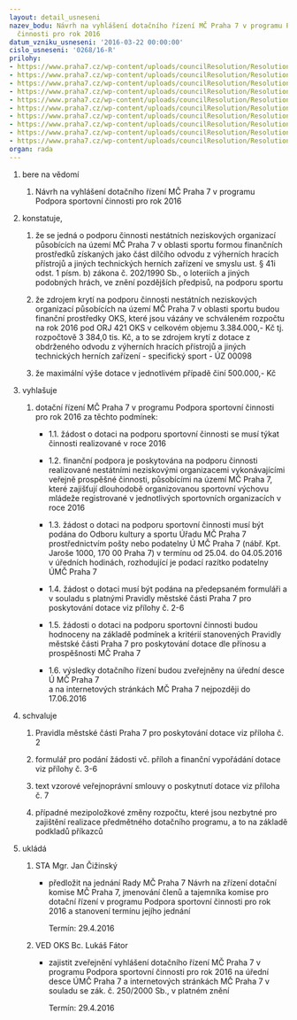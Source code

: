 ```yaml
---
layout: detail_usneseni
nazev_bodu: Návrh na vyhlášení dotačního řízení MČ Praha 7 v programu Podpora sportovní
  činnosti pro rok 2016
datum_vzniku_usneseni: '2016-03-22 00:00:00'
cislo_usneseni: '0268/16-R'
prilohy:
- https://www.praha7.cz/wp-content/uploads/councilResolution/Resolutions/28504/export/MD_Dotace_na_podporu_sportovni_cinnosti_2016_V~35486.doc
- https://www.praha7.cz/wp-content/uploads/councilResolution/Resolutions/28504/export/Pravidlaproposkytovanidotace_NNO_sport_2016~35485.doc
- https://www.praha7.cz/wp-content/uploads/councilResolution/Resolutions/28504/export/Zadostoposkytnutidotace_NNO_sport_2016~35484.doc
- https://www.praha7.cz/wp-content/uploads/councilResolution/Resolutions/28504/export/Prilohac2_Polozkovyrozpocet_NNO~35483.xls
- https://www.praha7.cz/wp-content/uploads/councilResolution/Resolutions/28504/export/Financnivyporadanidotace~35482.xls
- https://www.praha7.cz/wp-content/uploads/councilResolution/Resolutions/28504/export/Evidenceclenskezakladny_R~35481.xls
- https://www.praha7.cz/wp-content/uploads/councilResolution/Resolutions/28504/export/Smlouvaoposkytnutidotace_NNO_sport_2016~35480.doc
- https://www.praha7.cz/wp-content/uploads/councilResolution/Resolutions/28504/export/ZHMP_Dotace_loterie_2015_01_09~35479.pdf
- https://www.praha7.cz/wp-content/uploads/councilResolution/Resolutions/28504/export/Zapis_3_jednani_SK_14_03_2016~35478.pdf
- https://www.praha7.cz/wp-content/uploads/councilResolution/Resolutions/28504/export/export~299822.pdf
organ: rada
---
```

<ol class="urzList_view" id="urzList">
<li class="urzClass1" id=""><span name="1">bere na vědomí</span> 
<ol class="urzOlClass">
<li class="urzClass2" style="TEXT-ALIGN: left" id=""><span><p>Návrh na vyhlášení dotačního řízení MČ Praha 7 v programu Podpora sportovní činnosti pro rok 2016</p></span></li></ol></li>
<li class="urzClass1" id=""><span name="50">konstatuje,</span> 
<ol class="urzOlClass">
<li class="urzClass2" style="TEXT-ALIGN: left" id=""><span><p>že se jedná o podporu činnosti nestátních neziskových organizací působících na území MČ Praha 7 v oblasti sportu formou finančních prostředků získaných jako část dílčího odvodu z výherních hracích přístrojů a jiných technických herních zařízení ve smyslu ust. § 41i odst. 1 písm. b) zákona č. 202/1990 Sb., o loteriích a jiných podobných hrách, ve znění pozdějších předpisů, na podporu sportu</p></span></li>
<li class="urzClass2" style="TEXT-ALIGN: left" id=""><span><p>že zdrojem krytí na podporu činnosti nestátních neziskových organizací působících na území MČ Praha 7 v oblasti sportu budou finanční prostředky OKS, které jsou vázány ve schváleném rozpočtu na rok 2016 pod ORJ 421 OKS v celkovém objemu 3.384.000,- Kč tj. rozpočtově&nbsp;3 384,0 tis. Kč, a to se zdrojem krytí z dotace z obdrženého odvodu z výherních hracích přístrojů a jiných technických herních zařízení - specifický sport - ÚZ 00098</p></span></li>
<li class="urzClass2" style="TEXT-ALIGN: left" id=""><span><p>že maximální výše dotace v jednotlivém případě činí 500.000,- Kč</p></span></li></ol></li>
<li class="urzClass1" id=""><span name="36">vyhlašuje</span> 
<ol class="urzOlClass">
<li class="urzClass2" style="TEXT-ALIGN: left" id=""><span><p>dotační řízení MČ Praha 7 v programu&nbsp;Podpora sportovní činnosti pro rok 2016 za těchto podmínek:</p></span>
<ul class="urzUlClass">
<li class="urzClass3" style="TEXT-ALIGN: left" id=""><span><p>1.1. žádost o dotaci na podporu sportovní činnosti se musí týkat činnosti realizované v roce 2016</p></span></li>
<li class="urzClass3" style="TEXT-ALIGN: left" id=""><span><p>1.2. finanční podpora je poskytována na podporu činnosti realizované nestátními neziskovými organizacemi vykonávajícími veřejně prospěšné činnosti,&nbsp;působícími na území MČ Praha 7, které zajišťují dlouhodobě organizovanou sportovní výchovu mládeže registrované v jednotlivých sportovních organizacích v roce 2016</p></span></li>
<li class="urzClass3" style="TEXT-ALIGN: left" id=""><span><p>1.3. žádost o dotaci na podporu sportovní činnosti musí být podána do Odboru kultury a sportu Úřadu MČ Praha 7 prostřednictvím pošty nebo podatelny Ú MČ Praha 7 (nábř. Kpt. Jaroše 1000, 170 00 Praha 7) v termínu od 25.04. do 04.05.2016 v úředních hodinách, rozhodující je podací razítko podatelny ÚMČ Praha 7</p></span></li>
<li class="urzClass3" style="TEXT-ALIGN: left" id=""><span><p>1.4. žádost o dotaci musí být podána na předepsaném formuláři a v souladu s platnými Pravidly městské části Praha 7 pro poskytování dotace viz přílohy č. 2-6</p></span></li>
<li class="urzClass3" style="TEXT-ALIGN: left" id=""><span><p>1.5. žádosti o dotaci na podporu sportovní činnosti budou hodnoceny na základě podmínek a kritérií stanovených&nbsp;Pravidly městské části Praha 7 pro poskytování dotace dle přínosu a prospěšnosti MČ Praha 7</p></span></li>
<li class="urzClass3" style="TEXT-ALIGN: left" id=""><span><p>1.6. výsledky dotačního řízení budou zveřejněny na úřední desce Ú MČ Praha 7<br>a na internetových stránkách MČ Praha 7 nejpozději do 17.06.2016</p></span></li></ul></li></ol></li>
<li class="urzClass1" id=""><span name="24">schvaluje</span> 
<ol class="urzOlClass">
<li class="urzClass2" style="TEXT-ALIGN: left" id=""><span><p>Pravidla městské části Praha 7 pro poskytování dotace viz příloha č. 2</p></span></li>
<li class="urzClass2" style="TEXT-ALIGN: left" id=""><span><p>formulář pro podání žádosti vč. příloh a finanční vypořádání dotace viz přílohy č.&nbsp;3-6</p></span></li>
<li class="urzClass2" style="TEXT-ALIGN: left" id=""><span><p>text vzorové veřejnoprávní smlouvy o poskytnutí dotace viz příloha č. 7</p></span></li>
<li class="urzClass2" style="TEXT-ALIGN: left" id=""><span><p>případné mezipoložkové změny rozpočtu, které jsou nezbytné pro zajištění realizace předmětného dotačního programu, a to na základě podkladů příkazců</p></span></li></ol></li><li class="urzClass1" id="urzUkoly"><span name="1">ukládá</span><ol class="urzOlClass"><li class="urzClass2"><span><p>STA Mgr. Jan Čižinský</p></span><ul class="urzUlClass"><li class="urzClass3"><span><p>předložit na jednání Rady MČ Praha 7 Návrh na zřízení dotační komise MČ Praha 7, jmenování členů a tajemníka komise pro dotační řízení v programu Podpora sportovní činnosti pro rok 2016 a stanovení termínu jejího jednání</p></span><span class="urzUkolTermin">  Termín:&nbsp;29.4.2016</span></li></ul></li><li class="urzClass2"><span><p>VED OKS Bc. Lukáš Fátor</p></span><ul class="urzUlClass"><li class="urzClass3"><span><p>zajistit zveřejnění vyhlášení dotačního řízení MČ Praha 7 v programu Podpora sportovní činnosti pro rok 2016 na úřední desce ÚMČ Praha 7 a internetových stránkách MČ Praha 7 v souladu se zák. č. 250/2000 Sb., v platném znění</p></span><span class="urzUkolTermin">  Termín:&nbsp;29.4.2016</span></li></ul></li></ol></li>
</ol>